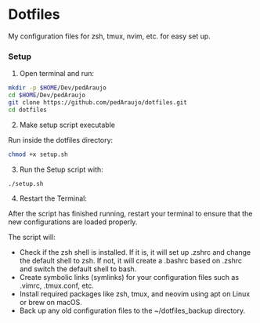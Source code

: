 # Dotfiles
My configuration files for zsh, tmux, nvim, etc. for easy set up.

### Setup
1. Open terminal and run:
```bash
mkdir -p $HOME/Dev/pedAraujo
cd $HOME/Dev/pedAraujo
git clone https://github.com/pedAraujo/dotfiles.git
cd dotfiles
```

2. Make setup script executable
   
Run inside the dotfiles directory:
```bash
chmod +x setup.sh
```

3. Run the Setup script with:
```bash
./setup.sh
```

4. Restart the Terminal:

After the script has finished running, restart your terminal to ensure that the new configurations are loaded properly.

The script will:

- Check if the zsh shell is installed. If it is, it will set up .zshrc and change the default shell to zsh. If not, it will create a .bashrc based on .zshrc and switch the default shell to bash.
- Create symbolic links (symlinks) for your configuration files such as .vimrc, .tmux.conf, etc.
- Install required packages like zsh, tmux, and neovim using apt on Linux or brew on macOS.
- Back up any old configuration files to the ~/dotfiles_backup directory.

